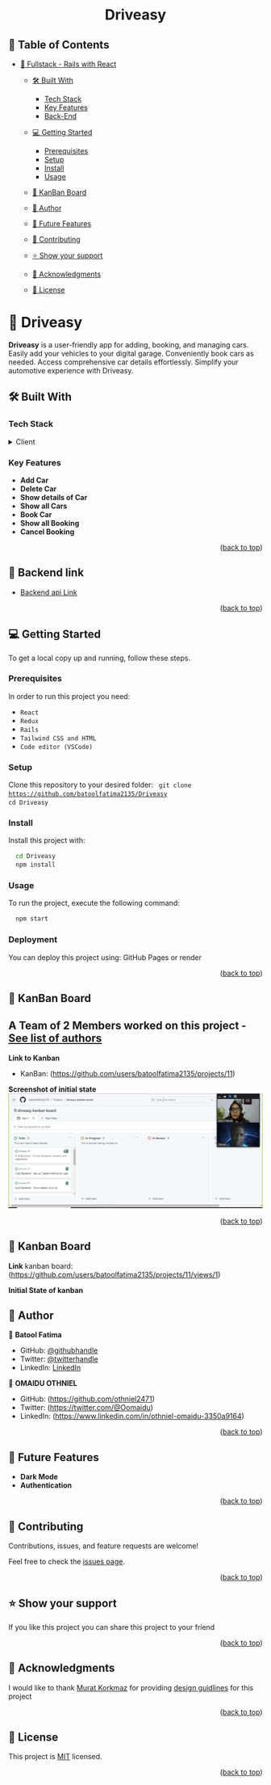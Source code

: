 <a name="readme-top"></a>

<div align="center">

  <h1><b>Driveasy</b></h1>

</div>

<!-- TABLE OF CONTENTS -->

## 📗 Table of Contents

- [📖 Fullstack - Rails with React ](#-Driveasy-)
  - [🛠 Built With ](#-built-with-)
    - [Tech Stack ](#tech-stack-)
    - [Key Features ](#key-features-)
    - [Back-End](#Backend)
  - [💻 Getting Started ](#-getting-started-)
    - [Prerequisites](#prerequisites)
    - [Setup](#setup)
    - [Install](#install)
    - [Usage](#usage)
  - [📗 KanBan Board](#kanban)
  - [👥 Author ](#-author-)
  - [🔭 Future Features ](#-future-features-)
  - [🤝 Contributing ](#-contributing-)

  - [⭐️ Show your support ](#️-show-your-support-)
  - [🙏 Acknowledgments ](#-acknowledgments-)
  - [📝 License ](#-license-)

<!-- PROJECT DESCRIPTION -->

# 📖 Driveasy <a name="about-project"></a>

**Driveasy** is a user-friendly app for adding, booking, and managing cars. Easily add your vehicles to your digital garage. Conveniently book cars as needed. Access comprehensive car details effortlessly. Simplify your automotive experience with Driveasy.

## 🛠 Built With <a name="built-with"></a>

### Tech Stack <a name="tech-stack"></a>

<details>
  <summary>Client</summary>
    <li><a href="https://reactjs.org/">React</a></li>
</details>

<!-- Features -->

### Key Features <a name="key-features"></a>

- **Add Car**
- **Delete Car**
- **Show details of Car**
- **Show all Cars**
- **Book Car**
- **Show all Booking**
- **Cancel Booking**

<p align="right">(<a href="#readme-top">back to top</a>)</p>

## 🚀 Backend link <a name="Backend"></a>

- [Backend api Link](https://github.com/batoolfatima2135/Driveasy-API)

<p align="right">(<a href="#readme-top">back to top</a>)</p>

<!-- GETTING STARTED -->

## 💻 Getting Started <a name="getting-started"></a>

To get a local copy up and running, follow these steps.

### Prerequisites

In order to run this project you need:

- `React`
- `Redux`
- `Rails`
- `Tailwind CSS and HTML`
- `Code editor (VSCode)`

### Setup

Clone this repository to your desired folder:
<code>
git clone https://github.com/batoolfatima2135/Driveasy
cd Driveasy
</code>

### Install

Install this project with:

```sh
  cd Driveasy
  npm install
```

### Usage

To run the project, execute the following command:

```sh
  npm start
```

### Deployment <a name="deployment"></a>

You can deploy this project using: GitHub Pages or render

<p align="right">(<a href="#readme-top">back to top</a>)</p>

## 📗 KanBan Board <a name="kanban"></a>

## A Team of 2 Members worked on this project - [See list of authors](#author)

**Link to Kanban**

- KanBan: (https://github.com/users/batoolfatima2135/projects/11)

**Screenshot of initial state**
<img src="./src/Assets/image/kanban.png" alt="kanban" />

<p align="right">(<a href="#readme-top">back to top</a>)</p>

<!-- AUTHORS -->

## 📗 Kanban Board <a name= "kanban" >

**Link**
kanban board: (https://github.com/users/batoolfatima2135/projects/11/views/1)

**Initial State of kanban**
## 👥 Author <a name="author"></a>

👤 **Batool Fatima**

- GitHub: [@githubhandle](https://github.com/batoolfatima2135)
- Twitter: [@twitterhandle](https://twitter.com/batool2135)
- LinkedIn: [LinkedIn](https://www.linkedin.com/in/batool-fatima-515531196/)

👤 **OMAIDU OTHNIEL**

- GitHub: (https://github.com/othniel2471)
- Twitter: (https://twitter.com/@Oomaidu)
- LinkedIn: (https://www.linkedin.com/in/othniel-omaidu-3350a9164)

<p align="right">(<a href="#readme-top">back to top</a>)</p>

<!-- FUTURE FEATURES -->

## 🔭 Future Features <a name="future-features"></a>

- **Dark Mode**
- **Authentication**

<p align="right">(<a href="#readme-top">back to top</a>)</p>

<!-- CONTRIBUTING -->

## 🤝 Contributing <a name="contributing"></a>

Contributions, issues, and feature requests are welcome!

Feel free to check the [issues page](https://github.com/batoolfatima2135/Driveasy/issues).

<p align="right">(<a href="#readme-top">back to top</a>)</p>

<!-- SUPPORT -->

## ⭐️ Show your support <a name="support"></a>

If you like this project you can share this project to your friend

<p align="right">(<a href="#readme-top">back to top</a>)</p>

<!-- ACKNOWLEDGEMENTS -->

## 🙏 Acknowledgments <a name="acknowledgements"></a>

I would like to thank [Murat Korkmaz](https://www.behance.net/muratk) for providing [design guidlines](https://www.behance.net/gallery/26425031/Vespa-Responsive-Redesign) for this project

<p align="right">(<a href="#readme-top">back to top</a>)</p>

<!-- LICENSE -->

## 📝 License <a name="license"></a>

This project is [MIT](./LICENSE) licensed.

<p align="right">(<a href="#readme-top">back to top</a>)</p>
